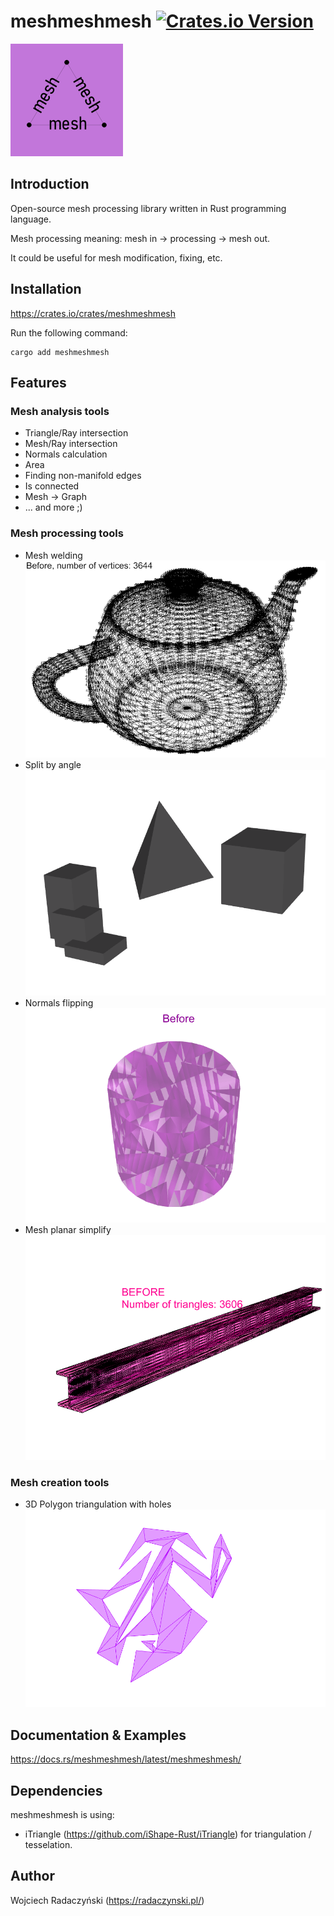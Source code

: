# meshmeshmesh [![Crates.io Version](https://img.shields.io/crates/v/meshmeshmesh)](https://crates.io/crates/meshmeshmesh)

![meshmeshmesh](https://raw.githubusercontent.com/paireks/meshmeshmesh/refs/heads/master/img/meshmeshmesh180.bmp)

## Introduction

Open-source mesh processing library written in Rust programming language.

Mesh processing meaning: mesh in -> processing -> mesh out.

It could be useful for mesh modification, fixing, etc.

## Installation

https://crates.io/crates/meshmeshmesh

Run the following command:

```text
cargo add meshmeshmesh
```

## Features

### Mesh analysis tools
- Triangle/Ray intersection
- Mesh/Ray intersection
- Normals calculation
- Area
- Finding non-manifold edges
- Is connected
- Mesh -> Graph
- ... and more ;)

### Mesh processing tools
- Mesh welding
![Welding](https://raw.githubusercontent.com/paireks/meshmeshmesh/refs/heads/master/img/welding.gif)
- Split by angle
![Split by angle](https://raw.githubusercontent.com/paireks/meshmeshmesh/refs/heads/master/img/split_by_angle.gif)
- Normals flipping
![Normals flipping](https://raw.githubusercontent.com/paireks/meshmeshmesh/refs/heads/master/img/normals_flipping.gif)
- Mesh planar simplify
![Planar simplify](https://raw.githubusercontent.com/paireks/meshmeshmesh/refs/heads/master/img/simplify_planar.gif)

### Mesh creation tools
- 3D Polygon triangulation with holes
![Polygon triangulation](https://raw.githubusercontent.com/paireks/meshmeshmesh/refs/heads/master/img/polygon_triangulation.gif)

## Documentation & Examples

https://docs.rs/meshmeshmesh/latest/meshmeshmesh/

## Dependencies

meshmeshmesh is using:

- iTriangle (https://github.com/iShape-Rust/iTriangle) for triangulation / tesselation.

## Author

Wojciech Radaczyński (https://radaczynski.pl/)
